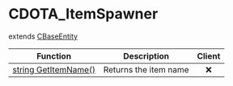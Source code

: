 # CDOTA_ItemSpawner
extends [CBaseEntity](../CBaseEntity)

Function|Description|Client
--|--|:--:
[string GetItemName()](GetItemName)|Returns the item name|❌
